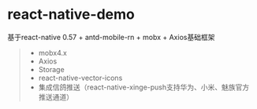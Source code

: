 # react-native-demo
基于react-native 0.57 + antd-mobile-rn + mobx + Axios基础框架
 > * mobx4.x
 > * Axios
 > * Storage
 > * react-native-vector-icons
 > * 集成信鸽推送（react-native-xinge-push支持华为、小米、魅族官方推送通道）
